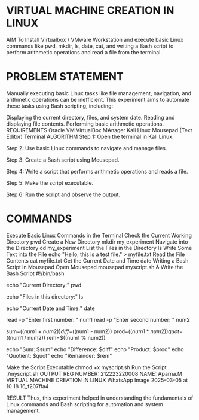 # VIRTUAL MACHINE CREATION IN LINUX
AIM
To Install Virtualbox / VMware Workstation and execute basic Linux commands like pwd, mkdir, ls, date, cat, and writing a Bash script to perform arithmetic operations and read a file from the terminal.

# PROBLEM STATEMENT
Manually executing basic Linux tasks like file management, navigation, and arithmetic operations can be inefficient. This experiment aims to automate these tasks using Bash scripting, including:

Displaying the current directory, files, and system date.
Reading and displaying file contents.
Performing basic arithmetic operations.
REQUIREMENTS
Oracle VM VirtualBox MAnager
Kali Linux
Mousepad (Text Editor)
Terminal
ALGORITHM
Step 1:
Open the terminal in Kali Linux.

Step 2:
Use basic Linux commands to navigate and manage files.

Step 3:
Create a Bash script using Mousepad.

Step 4:
Write a script that performs arithmetic operations and reads a file.

Step 5:
Make the script executable.

Step 6:
Run the script and observe the output.

# COMMANDS
Execute Basic Linux Commands in the Terminal
Check the Current Working Directory
pwd
Create a New Directory
mkdir my_experiment
Navigate into the Directory
cd my_experiment
List the Files in the Directory
ls
Write Some Text into the File
echo "Hello, this is a test file." > myfile.txt
Read the File Contents
cat myfile.txt
Get the Current Date and Time
date
Writing a Bash Script in Mousepad
Open Mousepad
mousepad myscript.sh &
Write the Bash Script
#!/bin/bash 

echo "Current Directory:"
pwd

echo "Files in this directory:"
ls

echo "Current Date and Time:"
date

read -p "Enter first number: " num1
read -p "Enter second number: " num2

sum=$((num1 + num2))
diff=$((num1 - num2))
prod=$((num1 * num2))
quot=$((num1 / num2))
rem=$((num1 % num2))

echo "Sum: $sum"
echo "Difference: $diff"
echo "Product: $prod"
echo "Quotient: $quot"
echo "Remainder: $rem"


Make the Script Executable
chmod +x myscript.sh
Run the Script
./myscript.sh
OUTPUT
REG NUMBER: 212223220008
NAME: Aparna.M
VIRTUAL MACHINE CREATION IN LINUX
WhatsApp Image 2025-03-05 at 10 18 16_f207ffa4

RESULT
Thus, this experiment helped in understanding the fundamentals of Linux commands and Bash scripting for automation and system management.



